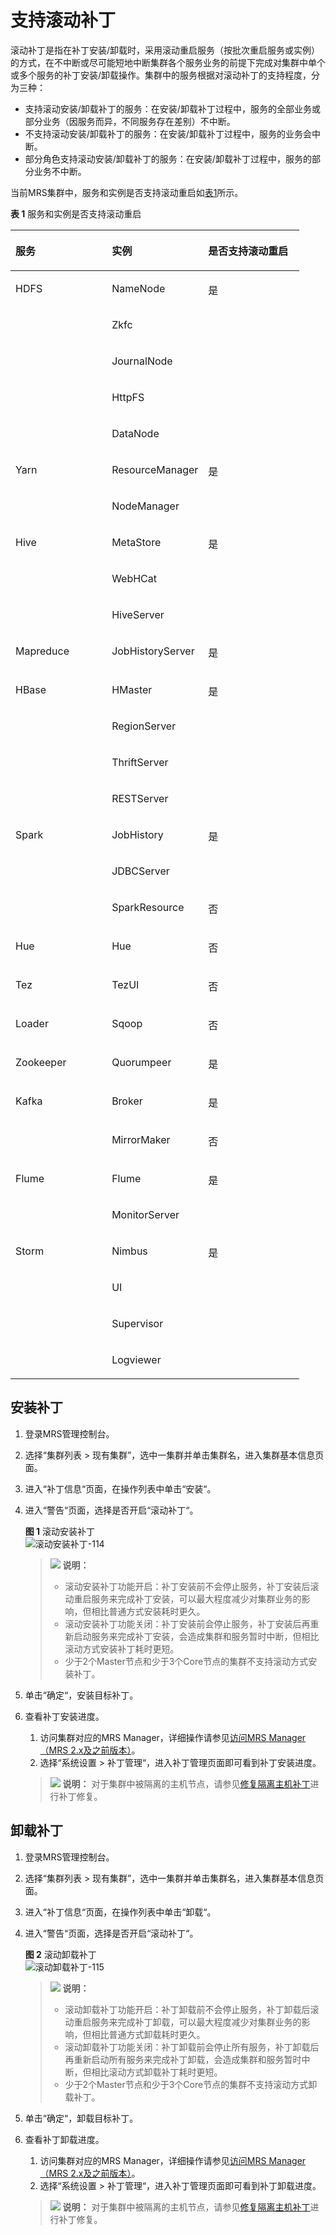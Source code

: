 # 支持滚动补丁<a name="mrs_01_0577"></a>

滚动补丁是指在补丁安装/卸载时，采用滚动重启服务（按批次重启服务或实例）的方式，在不中断或尽可能短地中断集群各个服务业务的前提下完成对集群中单个或多个服务的补丁安装/卸载操作。集群中的服务根据对滚动补丁的支持程度，分为三种：

-   支持滚动安装/卸载补丁的服务：在安装/卸载补丁过程中，服务的全部业务或部分业务（因服务而异，不同服务存在差别）不中断。
-   不支持滚动安装/卸载补丁的服务：在安装/卸载补丁过程中，服务的业务会中断。
-   部分角色支持滚动安装/卸载补丁的服务：在安装/卸载补丁过程中，服务的部分业务不中断。

当前MRS集群中，服务和实例是否支持滚动重启如[表1](#zh-cn_topic_0143479582_table054720341161)所示。

**表 1**  服务和实例是否支持滚动重启

<a name="zh-cn_topic_0143479582_table054720341161"></a>
<table><thead align="left"><tr id="zh-cn_topic_0143479582_row254710343617"><th class="cellrowborder" valign="top" width="33.33333333333333%" id="mcps1.2.4.1.1"><p id="zh-cn_topic_0143479582_p1154743412613"><a name="zh-cn_topic_0143479582_p1154743412613"></a><a name="zh-cn_topic_0143479582_p1154743412613"></a>服务</p>
</th>
<th class="cellrowborder" valign="top" width="33.33333333333333%" id="mcps1.2.4.1.2"><p id="zh-cn_topic_0143479582_p185471734868"><a name="zh-cn_topic_0143479582_p185471734868"></a><a name="zh-cn_topic_0143479582_p185471734868"></a>实例</p>
</th>
<th class="cellrowborder" valign="top" width="33.33333333333333%" id="mcps1.2.4.1.3"><p id="zh-cn_topic_0143479582_p1872382917393"><a name="zh-cn_topic_0143479582_p1872382917393"></a><a name="zh-cn_topic_0143479582_p1872382917393"></a>是否支持滚动重启</p>
</th>
</tr>
</thead>
<tbody><tr id="zh-cn_topic_0143479582_row1654716341963"><td class="cellrowborder" rowspan="5" valign="top" width="33.33333333333333%" headers="mcps1.2.4.1.1 "><p id="zh-cn_topic_0143479582_p1554713341665"><a name="zh-cn_topic_0143479582_p1554713341665"></a><a name="zh-cn_topic_0143479582_p1554713341665"></a>HDFS</p>
</td>
<td class="cellrowborder" valign="top" width="33.33333333333333%" headers="mcps1.2.4.1.2 "><p id="zh-cn_topic_0143479582_p1954711341668"><a name="zh-cn_topic_0143479582_p1954711341668"></a><a name="zh-cn_topic_0143479582_p1954711341668"></a>NameNode</p>
</td>
<td class="cellrowborder" rowspan="5" valign="top" width="33.33333333333333%" headers="mcps1.2.4.1.3 "><p id="zh-cn_topic_0143479582_p143021054112"><a name="zh-cn_topic_0143479582_p143021054112"></a><a name="zh-cn_topic_0143479582_p143021054112"></a>是</p>
</td>
</tr>
<tr id="zh-cn_topic_0143479582_row14291659103919"><td class="cellrowborder" valign="top" headers="mcps1.2.4.1.1 "><p id="zh-cn_topic_0143479582_p2249161464014"><a name="zh-cn_topic_0143479582_p2249161464014"></a><a name="zh-cn_topic_0143479582_p2249161464014"></a>Zkfc</p>
</td>
</tr>
<tr id="zh-cn_topic_0143479582_row1070911272409"><td class="cellrowborder" valign="top" headers="mcps1.2.4.1.1 "><p id="zh-cn_topic_0143479582_p270922712400"><a name="zh-cn_topic_0143479582_p270922712400"></a><a name="zh-cn_topic_0143479582_p270922712400"></a>JournalNode</p>
</td>
</tr>
<tr id="zh-cn_topic_0143479582_row1958602464011"><td class="cellrowborder" valign="top" headers="mcps1.2.4.1.1 "><p id="zh-cn_topic_0143479582_p205869246406"><a name="zh-cn_topic_0143479582_p205869246406"></a><a name="zh-cn_topic_0143479582_p205869246406"></a>HttpFS</p>
</td>
</tr>
<tr id="zh-cn_topic_0143479582_row185776644013"><td class="cellrowborder" valign="top" headers="mcps1.2.4.1.1 "><p id="zh-cn_topic_0143479582_p15771163407"><a name="zh-cn_topic_0143479582_p15771163407"></a><a name="zh-cn_topic_0143479582_p15771163407"></a>DataNode</p>
</td>
</tr>
<tr id="zh-cn_topic_0143479582_row155471334661"><td class="cellrowborder" rowspan="2" valign="top" width="33.33333333333333%" headers="mcps1.2.4.1.1 "><p id="zh-cn_topic_0143479582_p1554717341262"><a name="zh-cn_topic_0143479582_p1554717341262"></a><a name="zh-cn_topic_0143479582_p1554717341262"></a>Yarn</p>
</td>
<td class="cellrowborder" valign="top" width="33.33333333333333%" headers="mcps1.2.4.1.2 "><p id="zh-cn_topic_0143479582_p181101130281"><a name="zh-cn_topic_0143479582_p181101130281"></a><a name="zh-cn_topic_0143479582_p181101130281"></a>ResourceManager</p>
</td>
<td class="cellrowborder" rowspan="2" valign="top" width="33.33333333333333%" headers="mcps1.2.4.1.3 "><p id="zh-cn_topic_0143479582_p191971952154218"><a name="zh-cn_topic_0143479582_p191971952154218"></a><a name="zh-cn_topic_0143479582_p191971952154218"></a>是</p>
</td>
</tr>
<tr id="zh-cn_topic_0143479582_row5824641134217"><td class="cellrowborder" valign="top" headers="mcps1.2.4.1.1 "><p id="zh-cn_topic_0143479582_p1582424116427"><a name="zh-cn_topic_0143479582_p1582424116427"></a><a name="zh-cn_topic_0143479582_p1582424116427"></a>NodeManager</p>
</td>
</tr>
<tr id="zh-cn_topic_0143479582_row754811341862"><td class="cellrowborder" rowspan="3" valign="top" width="33.33333333333333%" headers="mcps1.2.4.1.1 "><p id="zh-cn_topic_0143479582_p156141727986"><a name="zh-cn_topic_0143479582_p156141727986"></a><a name="zh-cn_topic_0143479582_p156141727986"></a>Hive</p>
</td>
<td class="cellrowborder" valign="top" width="33.33333333333333%" headers="mcps1.2.4.1.2 "><p id="zh-cn_topic_0143479582_p061118273815"><a name="zh-cn_topic_0143479582_p061118273815"></a><a name="zh-cn_topic_0143479582_p061118273815"></a>MetaStore</p>
</td>
<td class="cellrowborder" rowspan="3" valign="top" width="33.33333333333333%" headers="mcps1.2.4.1.3 "><p id="zh-cn_topic_0143479582_p573472211437"><a name="zh-cn_topic_0143479582_p573472211437"></a><a name="zh-cn_topic_0143479582_p573472211437"></a>是</p>
</td>
</tr>
<tr id="zh-cn_topic_0143479582_row15685142164319"><td class="cellrowborder" valign="top" headers="mcps1.2.4.1.1 "><p id="zh-cn_topic_0143479582_p66851925432"><a name="zh-cn_topic_0143479582_p66851925432"></a><a name="zh-cn_topic_0143479582_p66851925432"></a>WebHCat</p>
</td>
</tr>
<tr id="zh-cn_topic_0143479582_row199312513433"><td class="cellrowborder" valign="top" headers="mcps1.2.4.1.1 "><p id="zh-cn_topic_0143479582_p119311594310"><a name="zh-cn_topic_0143479582_p119311594310"></a><a name="zh-cn_topic_0143479582_p119311594310"></a>HiveServer</p>
</td>
</tr>
<tr id="zh-cn_topic_0143479582_row195487341161"><td class="cellrowborder" valign="top" width="33.33333333333333%" headers="mcps1.2.4.1.1 "><p id="zh-cn_topic_0143479582_p65481434865"><a name="zh-cn_topic_0143479582_p65481434865"></a><a name="zh-cn_topic_0143479582_p65481434865"></a>Mapreduce</p>
</td>
<td class="cellrowborder" valign="top" width="33.33333333333333%" headers="mcps1.2.4.1.2 "><p id="zh-cn_topic_0143479582_p1548143419618"><a name="zh-cn_topic_0143479582_p1548143419618"></a><a name="zh-cn_topic_0143479582_p1548143419618"></a>JobHistoryServer</p>
</td>
<td class="cellrowborder" valign="top" width="33.33333333333333%" headers="mcps1.2.4.1.3 "><p id="zh-cn_topic_0143479582_p5724829173914"><a name="zh-cn_topic_0143479582_p5724829173914"></a><a name="zh-cn_topic_0143479582_p5724829173914"></a>是</p>
</td>
</tr>
<tr id="zh-cn_topic_0143479582_row33934131017"><td class="cellrowborder" rowspan="4" valign="top" width="33.33333333333333%" headers="mcps1.2.4.1.1 "><p id="zh-cn_topic_0143479582_p6417431019"><a name="zh-cn_topic_0143479582_p6417431019"></a><a name="zh-cn_topic_0143479582_p6417431019"></a>HBase</p>
</td>
<td class="cellrowborder" valign="top" width="33.33333333333333%" headers="mcps1.2.4.1.2 "><p id="zh-cn_topic_0143479582_p84112413103"><a name="zh-cn_topic_0143479582_p84112413103"></a><a name="zh-cn_topic_0143479582_p84112413103"></a>HMaster</p>
</td>
<td class="cellrowborder" rowspan="4" valign="top" width="33.33333333333333%" headers="mcps1.2.4.1.3 "><p id="zh-cn_topic_0143479582_p974311144449"><a name="zh-cn_topic_0143479582_p974311144449"></a><a name="zh-cn_topic_0143479582_p974311144449"></a>是</p>
</td>
</tr>
<tr id="zh-cn_topic_0143479582_row1179414611437"><td class="cellrowborder" valign="top" headers="mcps1.2.4.1.1 "><p id="zh-cn_topic_0143479582_p2794146204316"><a name="zh-cn_topic_0143479582_p2794146204316"></a><a name="zh-cn_topic_0143479582_p2794146204316"></a>RegionServer</p>
</td>
</tr>
<tr id="zh-cn_topic_0143479582_row17566174414318"><td class="cellrowborder" valign="top" headers="mcps1.2.4.1.1 "><p id="zh-cn_topic_0143479582_p7566194411437"><a name="zh-cn_topic_0143479582_p7566194411437"></a><a name="zh-cn_topic_0143479582_p7566194411437"></a>ThriftServer</p>
</td>
</tr>
<tr id="zh-cn_topic_0143479582_row73132421434"><td class="cellrowborder" valign="top" headers="mcps1.2.4.1.1 "><p id="zh-cn_topic_0143479582_p10313124244311"><a name="zh-cn_topic_0143479582_p10313124244311"></a><a name="zh-cn_topic_0143479582_p10313124244311"></a>RESTServer</p>
</td>
</tr>
<tr id="zh-cn_topic_0143479582_row145652086106"><td class="cellrowborder" rowspan="3" valign="top" width="33.33333333333333%" headers="mcps1.2.4.1.1 "><p id="zh-cn_topic_0143479582_p2056520821011"><a name="zh-cn_topic_0143479582_p2056520821011"></a><a name="zh-cn_topic_0143479582_p2056520821011"></a>Spark</p>
</td>
<td class="cellrowborder" valign="top" width="33.33333333333333%" headers="mcps1.2.4.1.2 "><p id="zh-cn_topic_0143479582_p15655820106"><a name="zh-cn_topic_0143479582_p15655820106"></a><a name="zh-cn_topic_0143479582_p15655820106"></a>JobHistory</p>
</td>
<td class="cellrowborder" rowspan="2" valign="top" width="33.33333333333333%" headers="mcps1.2.4.1.3 "><p id="zh-cn_topic_0143479582_p9445143974417"><a name="zh-cn_topic_0143479582_p9445143974417"></a><a name="zh-cn_topic_0143479582_p9445143974417"></a>是</p>
</td>
</tr>
<tr id="zh-cn_topic_0143479582_row85710234447"><td class="cellrowborder" valign="top" headers="mcps1.2.4.1.1 "><p id="zh-cn_topic_0143479582_p35912235440"><a name="zh-cn_topic_0143479582_p35912235440"></a><a name="zh-cn_topic_0143479582_p35912235440"></a>JDBCServer</p>
</td>
</tr>
<tr id="zh-cn_topic_0143479582_row12947172010443"><td class="cellrowborder" valign="top" headers="mcps1.2.4.1.1 "><p id="zh-cn_topic_0143479582_p109471201446"><a name="zh-cn_topic_0143479582_p109471201446"></a><a name="zh-cn_topic_0143479582_p109471201446"></a>SparkResource</p>
</td>
<td class="cellrowborder" valign="top" headers="mcps1.2.4.1.2 "><p id="zh-cn_topic_0143479582_p19470201449"><a name="zh-cn_topic_0143479582_p19470201449"></a><a name="zh-cn_topic_0143479582_p19470201449"></a>否</p>
</td>
</tr>
<tr id="zh-cn_topic_0143479582_row112153423415"><td class="cellrowborder" valign="top" width="33.33333333333333%" headers="mcps1.2.4.1.1 "><p id="zh-cn_topic_0143479582_p951410502419"><a name="zh-cn_topic_0143479582_p951410502419"></a><a name="zh-cn_topic_0143479582_p951410502419"></a>Hue</p>
</td>
<td class="cellrowborder" valign="top" width="33.33333333333333%" headers="mcps1.2.4.1.2 "><p id="zh-cn_topic_0143479582_p175177505417"><a name="zh-cn_topic_0143479582_p175177505417"></a><a name="zh-cn_topic_0143479582_p175177505417"></a>Hue</p>
</td>
<td class="cellrowborder" valign="top" width="33.33333333333333%" headers="mcps1.2.4.1.3 "><p id="zh-cn_topic_0143479582_p1221524214116"><a name="zh-cn_topic_0143479582_p1221524214116"></a><a name="zh-cn_topic_0143479582_p1221524214116"></a>否</p>
</td>
</tr>
<tr id="zh-cn_topic_0143479582_row42663354620"><td class="cellrowborder" valign="top" width="33.33333333333333%" headers="mcps1.2.4.1.1 "><p id="zh-cn_topic_0143479582_p82713315461"><a name="zh-cn_topic_0143479582_p82713315461"></a><a name="zh-cn_topic_0143479582_p82713315461"></a>Tez</p>
</td>
<td class="cellrowborder" valign="top" width="33.33333333333333%" headers="mcps1.2.4.1.2 "><p id="zh-cn_topic_0143479582_p1827133144613"><a name="zh-cn_topic_0143479582_p1827133144613"></a><a name="zh-cn_topic_0143479582_p1827133144613"></a>TezUI</p>
</td>
<td class="cellrowborder" valign="top" width="33.33333333333333%" headers="mcps1.2.4.1.3 "><p id="zh-cn_topic_0143479582_p102753318469"><a name="zh-cn_topic_0143479582_p102753318469"></a><a name="zh-cn_topic_0143479582_p102753318469"></a>否</p>
</td>
</tr>
<tr id="zh-cn_topic_0143479582_row51061153174119"><td class="cellrowborder" valign="top" width="33.33333333333333%" headers="mcps1.2.4.1.1 "><p id="zh-cn_topic_0143479582_p17962115914112"><a name="zh-cn_topic_0143479582_p17962115914112"></a><a name="zh-cn_topic_0143479582_p17962115914112"></a>Loader</p>
</td>
<td class="cellrowborder" valign="top" width="33.33333333333333%" headers="mcps1.2.4.1.2 "><p id="zh-cn_topic_0143479582_p1496355954116"><a name="zh-cn_topic_0143479582_p1496355954116"></a><a name="zh-cn_topic_0143479582_p1496355954116"></a>Sqoop</p>
</td>
<td class="cellrowborder" valign="top" width="33.33333333333333%" headers="mcps1.2.4.1.3 "><p id="zh-cn_topic_0143479582_p1810617536419"><a name="zh-cn_topic_0143479582_p1810617536419"></a><a name="zh-cn_topic_0143479582_p1810617536419"></a>否</p>
</td>
</tr>
<tr id="zh-cn_topic_0143479582_row522861311019"><td class="cellrowborder" valign="top" width="33.33333333333333%" headers="mcps1.2.4.1.1 "><p id="zh-cn_topic_0143479582_p8228613131010"><a name="zh-cn_topic_0143479582_p8228613131010"></a><a name="zh-cn_topic_0143479582_p8228613131010"></a>Zookeeper</p>
</td>
<td class="cellrowborder" valign="top" width="33.33333333333333%" headers="mcps1.2.4.1.2 "><p id="zh-cn_topic_0143479582_p19228213191020"><a name="zh-cn_topic_0143479582_p19228213191020"></a><a name="zh-cn_topic_0143479582_p19228213191020"></a>Quorumpeer</p>
</td>
<td class="cellrowborder" valign="top" width="33.33333333333333%" headers="mcps1.2.4.1.3 "><p id="zh-cn_topic_0143479582_p57240293391"><a name="zh-cn_topic_0143479582_p57240293391"></a><a name="zh-cn_topic_0143479582_p57240293391"></a>是</p>
</td>
</tr>
<tr id="zh-cn_topic_0143479582_row19750194111013"><td class="cellrowborder" rowspan="2" valign="top" width="33.33333333333333%" headers="mcps1.2.4.1.1 "><p id="zh-cn_topic_0143479582_p145494311122"><a name="zh-cn_topic_0143479582_p145494311122"></a><a name="zh-cn_topic_0143479582_p145494311122"></a>Kafka</p>
</td>
<td class="cellrowborder" valign="top" width="33.33333333333333%" headers="mcps1.2.4.1.2 "><p id="zh-cn_topic_0143479582_p1475034131013"><a name="zh-cn_topic_0143479582_p1475034131013"></a><a name="zh-cn_topic_0143479582_p1475034131013"></a>Broker</p>
</td>
<td class="cellrowborder" valign="top" width="33.33333333333333%" headers="mcps1.2.4.1.3 "><p id="zh-cn_topic_0143479582_p572412919398"><a name="zh-cn_topic_0143479582_p572412919398"></a><a name="zh-cn_topic_0143479582_p572412919398"></a>是</p>
</td>
</tr>
<tr id="zh-cn_topic_0143479582_row616512616458"><td class="cellrowborder" valign="top" headers="mcps1.2.4.1.1 "><p id="zh-cn_topic_0143479582_p19165186184512"><a name="zh-cn_topic_0143479582_p19165186184512"></a><a name="zh-cn_topic_0143479582_p19165186184512"></a>MirrorMaker</p>
</td>
<td class="cellrowborder" valign="top" headers="mcps1.2.4.1.2 "><p id="zh-cn_topic_0143479582_p316518610456"><a name="zh-cn_topic_0143479582_p316518610456"></a><a name="zh-cn_topic_0143479582_p316518610456"></a>否</p>
</td>
</tr>
<tr id="zh-cn_topic_0143479582_row3834738121012"><td class="cellrowborder" rowspan="2" valign="top" width="33.33333333333333%" headers="mcps1.2.4.1.1 "><p id="zh-cn_topic_0143479582_p75454331210"><a name="zh-cn_topic_0143479582_p75454331210"></a><a name="zh-cn_topic_0143479582_p75454331210"></a>Flume</p>
</td>
<td class="cellrowborder" valign="top" width="33.33333333333333%" headers="mcps1.2.4.1.2 "><p id="zh-cn_topic_0143479582_p19834163811011"><a name="zh-cn_topic_0143479582_p19834163811011"></a><a name="zh-cn_topic_0143479582_p19834163811011"></a>Flume</p>
</td>
<td class="cellrowborder" rowspan="2" valign="top" width="33.33333333333333%" headers="mcps1.2.4.1.3 "><p id="zh-cn_topic_0143479582_p1858732810452"><a name="zh-cn_topic_0143479582_p1858732810452"></a><a name="zh-cn_topic_0143479582_p1858732810452"></a>是</p>
</td>
</tr>
<tr id="zh-cn_topic_0143479582_row179322024519"><td class="cellrowborder" valign="top" headers="mcps1.2.4.1.1 "><p id="zh-cn_topic_0143479582_p37931320144517"><a name="zh-cn_topic_0143479582_p37931320144517"></a><a name="zh-cn_topic_0143479582_p37931320144517"></a>MonitorServer</p>
</td>
</tr>
<tr id="zh-cn_topic_0143479582_row0423535131019"><td class="cellrowborder" rowspan="4" valign="top" width="33.33333333333333%" headers="mcps1.2.4.1.1 "><p id="zh-cn_topic_0143479582_p1354154310122"><a name="zh-cn_topic_0143479582_p1354154310122"></a><a name="zh-cn_topic_0143479582_p1354154310122"></a>Storm</p>
</td>
<td class="cellrowborder" valign="top" width="33.33333333333333%" headers="mcps1.2.4.1.2 "><p id="zh-cn_topic_0143479582_p16424193520106"><a name="zh-cn_topic_0143479582_p16424193520106"></a><a name="zh-cn_topic_0143479582_p16424193520106"></a>Nimbus</p>
</td>
<td class="cellrowborder" rowspan="4" valign="top" width="33.33333333333333%" headers="mcps1.2.4.1.3 "><p id="zh-cn_topic_0143479582_p69901611104619"><a name="zh-cn_topic_0143479582_p69901611104619"></a><a name="zh-cn_topic_0143479582_p69901611104619"></a>是</p>
</td>
</tr>
<tr id="zh-cn_topic_0143479582_row8537042154519"><td class="cellrowborder" valign="top" headers="mcps1.2.4.1.1 "><p id="zh-cn_topic_0143479582_p1953816425455"><a name="zh-cn_topic_0143479582_p1953816425455"></a><a name="zh-cn_topic_0143479582_p1953816425455"></a>UI</p>
</td>
</tr>
<tr id="zh-cn_topic_0143479582_row429754434517"><td class="cellrowborder" valign="top" headers="mcps1.2.4.1.1 "><p id="zh-cn_topic_0143479582_p12298244144515"><a name="zh-cn_topic_0143479582_p12298244144515"></a><a name="zh-cn_topic_0143479582_p12298244144515"></a>Supervisor</p>
</td>
</tr>
<tr id="zh-cn_topic_0143479582_row11276134074514"><td class="cellrowborder" valign="top" headers="mcps1.2.4.1.1 "><p id="zh-cn_topic_0143479582_p192761540184512"><a name="zh-cn_topic_0143479582_p192761540184512"></a><a name="zh-cn_topic_0143479582_p192761540184512"></a>Logviewer</p>
</td>
</tr>
</tbody>
</table>

## 安装补丁<a name="zh-cn_topic_0143479582_section10866317102910"></a>

1.  登录MRS管理控制台。
2.  选择“集群列表 \> 现有集群”，选中一集群并单击集群名，进入集群基本信息页面。
3.  进入“补丁信息“页面，在操作列表中单击“安装“。
4.  进入“警告“页面，选择是否开启“滚动补丁“。

    **图 1**  滚动安装补丁<a name="zh-cn_topic_0143479582_fig204051313919"></a>  
    ![](figures/滚动安装补丁-114.png "滚动安装补丁-114")

    >![](public_sys-resources/icon-note.gif) **说明：** 
    >-   滚动安装补丁功能开启：补丁安装前不会停止服务，补丁安装后滚动重启服务来完成补丁安装，可以最大程度减少对集群业务的影响，但相比普通方式安装耗时更久。
    >-   滚动安装补丁功能关闭：补丁安装前会停止服务，补丁安装后再重新启动服务来完成补丁安装，会造成集群和服务暂时中断，但相比滚动方式安装补丁耗时更短。
    >-   少于2个Master节点和少于3个Core节点的集群不支持滚动方式安装补丁。

5.  单击“确定“，安装目标补丁。
6.  查看补丁安装进度。

    1.  访问集群对应的MRS Manager，详细操作请参见[访问MRS Manager（MRS 2.x及之前版本）](访问MRS-Manager（MRS-2-x及之前版本）.md)。
    2.  选择“系统设置 \> 补丁管理“，进入补丁管理页面即可看到补丁安装进度。

    >![](public_sys-resources/icon-note.gif) **说明：** 
    >对于集群中被隔离的主机节点，请参见[修复隔离主机补丁](修复隔离主机补丁-165.md)进行补丁修复。


## 卸载补丁<a name="zh-cn_topic_0143479582_section138676177298"></a>

1.  登录MRS管理控制台。
2.  选择“集群列表 \> 现有集群”，选中一集群并单击集群名，进入集群基本信息页面。
3.  进入“补丁信息“页面，在操作列表中单击“卸载“。
4.  进入“警告“页面，选择是否开启“滚动补丁“。

    **图 2**  滚动卸载补丁<a name="zh-cn_topic_0143479582_fig13129331184410"></a>  
    ![](figures/滚动卸载补丁-115.png "滚动卸载补丁-115")

    >![](public_sys-resources/icon-note.gif) **说明：** 
    >-   滚动卸载补丁功能开启：补丁卸载前不会停止服务，补丁卸载后滚动重启服务来完成补丁卸载，可以最大程度减少对集群业务的影响，但相比普通方式卸载耗时更久。
    >-   滚动卸载补丁功能关闭：补丁卸载前会停止所有服务，补丁卸载后再重新启动所有服务来完成补丁卸载，会造成集群和服务暂时中断，但相比滚动方式卸载补丁耗时更短。
    >-   少于2个Master节点和少于3个Core节点的集群不支持滚动方式卸载补丁。

5.  单击“确定“，卸载目标补丁。
6.  查看补丁卸载进度。

    1.  访问集群对应的MRS Manager，详细操作请参见[访问MRS Manager（MRS 2.x及之前版本）](访问MRS-Manager（MRS-2-x及之前版本）.md)。
    2.  选择“系统设置 \> 补丁管理“，进入补丁管理页面即可看到补丁卸载进度。

    >![](public_sys-resources/icon-note.gif) **说明：** 
    >对于集群中被隔离的主机节点，请参见[修复隔离主机补丁](修复隔离主机补丁-165.md)进行补丁修复。


